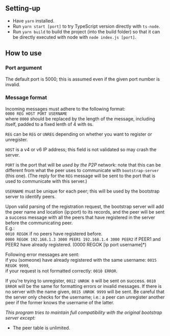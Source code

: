 ## Setting-up

- Have `yarn` installed.
- Run `yarn start [port]` to try TypeScript version directly with `ts-node`.
- Run `yarn build` to build the project (into the build folder) so that it can be directly executed with node with `node index.js [port]`.

## How to use

### Port argument

The default port is 5000; this is assumed even if the given port number is invalid.

### Message format

Incoming messages must adhere to the following format:  
`0000 REG HOST PORT USERNAME`  
where `0000` should be replaced by the length of the message, including itself, padded to a fixed lenth of 4 with `0`s.

`REG` can be `REG` or `UNREG` depending on whether you want to register or unregister.

`HOST` is a v4 or v6 IP address; this field is not validated so may crash the server.

`PORT` is the port that will be _used by the P2P_ network: note that this can be different from what the peer uses to communicate with `bootstrap-server` (this one). (The reply for the `REG` message will be sent to the port that is used to communicate with this server.)

`USERNAME` must be unique for each peer; this will be used by the bootstrap server to identify peers.

Upon valid parsing of the registration request, the bootstrap server will add the peer name and location (ip:port) to its records, and the peer will be sent a success message with all the peers that have registered in the server before the communicating peer.  
E.g.:  
`0010 REGOK` if no peers have registered before.  
`0000 REGOK 192.168.1.3 3000 PEER1 192.168.1.4 3000 PEER2` if PEER1 and PEER2 have already registered. (0000 REGOK [ip port username]\*)

Following error messages are sent:  
if you (someone) have already registered with the same username: `0015 REGOK 9999`,  
if your request is not formatted correctly: `0010 ERROR`.

If you're trying to unregister, `0012 UNROK 0` will be sent on success. `0010 ERROR` will be the same for formatting errors or invalid messages. If there is no server with the name given, `0015 UNROK 9999` will be sent. Be careful that the server only checks for the username; i.e.: a peer can unregister another peer if the former knows the username of the latter.

_This program tries to maintain full compatibility with the original bootstrap server except:_

- The peer table is unlimited.

